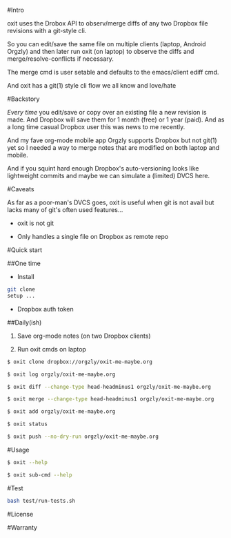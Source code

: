 #Intro


oxit uses the Drobox API to observ/merge diffs of any two Dropbox file revisions with a git-style cli.

So you can edit/save the same file on multiple clients (laptop, Android Orgzly) and then later run oxit (on laptop) to observe the diffs and merge/resolve-conflicts if necessary.

The merge cmd is user setable and defaults to the emacs/client ediff cmd.

And oxit has a git(1) style cli flow we all know and love/hate

#Backstory

*Every time* you edit/save or copy over an existing file a new revision is made.
And Dropbox will save them for 1 month (free) or 1 year (paid).
And as a long time casual Dropbox user this was news to me recently.

And  my fave org-mode mobile app Orgzly supports Dropbox but not git(1) yet so I needed a way to merge notes that are modified on both laptop and mobile.

And if you squint hard enough Dropbox's auto-versioning looks like lightweight commits and maybe we can simulate a (limited) DVCS here.

#Caveats

As far as a poor-man's DVCS goes, oxit is useful when git is not avail but lacks many of git's often used features...

* oxit is not git

* Only handles a single file on Dropbox as remote repo

#Quick start

##One time
* Install

```bash
git clone 
setup ...
```
* Dropbox auth token

##Daily(ish)

1. Save org-mode notes (on two Dropbox clients)

2. Run oxit cmds on laptop

```bash
$ oxit clone dropbox://orgzly/oxit-me-maybe.org 

$ oxit log orgzly/oxit-me-maybe.org 

$ oxit diff --change-type head-headminus1 orgzly/oxit-me-maybe.org 

$ oxit merge --change-type head-headminus1 orgzly/oxit-me-maybe.org 

$ oxit add orgzly/oxit-me-maybe.org

$ oxit status

$ oxit push --no-dry-run orgzly/oxit-me-maybe.org
```

#Usage
```bash
$ oxit --help

$ oxit sub-cmd --help
```

#Test

```bash
bash test/run-tests.sh
```

#License

#Warranty
 
